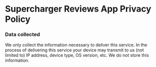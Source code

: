 # Supercharger Reviews App Privacy Policy

### Data collected
We only collect the information necessary to deliver this service. In the process of delivering this service your device may transmit to us (not limited to) IP address, device type, OS version, etc. We do not store this information.
